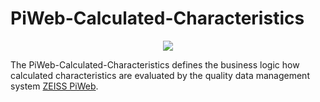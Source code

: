 PiWeb-Calculated-Characteristics
=========

<p align="center">
  <img src="https://github.com/ZEISS-PiWeb/PiWeb-Calculated-Characteristics/blob/develop/gfx/logo_350x350.png" />
</p>

The PiWeb-Calculated-Characteristics defines the business logic how calculated characteristics are evaluated by the quality data management system [ZEISS PiWeb](http://www.zeiss.com/industrial-metrology/en_de/products/software/piweb.html).
